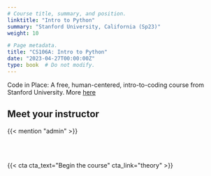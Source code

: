 ```yaml
---
# Course title, summary, and position.
linktitle: "Intro to Python"
summary: "Stanford University, California (Sp23)"
weight: 10

# Page metadata.
title: "CS106A: Intro to Python"
date: "2023-04-27T00:00:00Z"
type: book  # Do not modify.
---
```


Code in Place: A free, human-centered, intro-to-coding course from Stanford University. More [here](/event/2023-code-in-place/)

<!-- ## What you will learn -->

<!-- An introduction to Distributed Systems from a Cloud-Based Perspective -->

<!-- - Fundamental {{<hl>}}Python programming skills{{</hl>}}
- {{<hl>}}Statistical concepts{{</hl>}} and how to apply them in practice
- Gain experience with the {{<hl>}}Scikit{{</hl>}}, including data visualization with {{<hl>}}Plotly{{</hl>}} and data wrangling with {{<hl>}}Pandas{{</hl>}} -->

<!-- ## Program overview -->

<!-- Stil under construction. -->

<!-- The demand for skilled data science practitioners is rapidly growing. Lorem ipsum dolor sit amet, consectetur adipiscing elit. Duis posuere tellus ac convallis placerat. Proin tincidunt magna sed ex sollicitudin condimentum. Sed ac faucibus dolor, scelerisque sollicitudin nisi. -->

<!-- ## Courses in this program

{{< list_children >}} -->

## Meet your instructor

{{< mention "admin" >}}

<!-- ## FAQs

{{< spoiler text="Are there prerequisites?" >}}
There are no prerequisites for the first course.
{{< /spoiler >}}

{{< spoiler text="How often do the courses run?" >}}
Continuously, at your own pace.
{{< /spoiler >}} -->

<br>
<br>

{{< cta cta_text="Begin the course" cta_link="theory" >}}